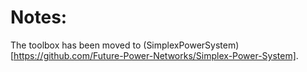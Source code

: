 # Notes:

The toolbox has been moved to (SimplexPowerSystem)[https://github.com/Future-Power-Networks/Simplex-Power-System].
